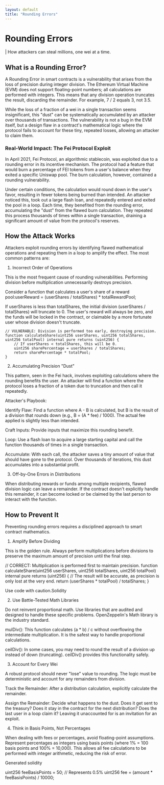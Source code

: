 ```yaml
---
layout: default
title: "Rounding Errors"
---
```


# Rounding Errors
| How attackers can steal millions, one wei at a time.


## What is a Rounding Error?

A Rounding Error in smart contracts is a vulnerability that arises from the loss of precision during integer division. The Ethereum Virtual Machine (EVM) does not support floating-point numbers; all calculations are performed with integers. This means that any division operation truncates the result, discarding the remainder. For example, 7 / 2 equals 3, not 3.5.

While the loss of a fraction of a wei in a single transaction seems insignificant, this "dust" can be systematically accumulated by an attacker over thousands of transactions. The vulnerability is not a bug in the EVM itself, but a design flaw in a contract's mathematical logic where the protocol fails to account for these tiny, repeated losses, allowing an attacker to claim them.

### Real-World Impact: The Fei Protocol Exploit

In April 2021, Fei Protocol, an algorithmic stablecoin, was exploited due to a rounding error in its incentive mechanism. The protocol had a feature that would burn a percentage of FEI tokens from a user's balance when they exited a specific Uniswap pool. The burn calculation, however, contained a rounding vulnerability.

Under certain conditions, the calculation would round down in the user's favor, resulting in fewer tokens being burned than intended. An attacker noticed this, took out a large flash loan, and repeatedly entered and exited the pool in a loop. Each time, they benefited from the rounding error, accumulating the "dust" from the flawed burn calculation. They repeated this process thousands of times within a single transaction, draining a significant amount of value from the protocol's reserves.

## How the Attack Works

Attackers exploit rounding errors by identifying flawed mathematical operations and repeating them in a loop to amplify the effect. The most common patterns are:

1. Incorrect Order of Operations

This is the most frequent cause of rounding vulnerabilities. Performing division before multiplication unnecessarily destroys precision.

Consider a function that calculates a user's share of a reward pool:userReward = (userShares / totalShares) * totalRewardPool;

If userShares is less than totalShares, the initial division (userShares / totalShares) will truncate to 0. The user's reward will always be zero, and the funds will be locked in the contract, or claimable by a more fortunate user whose division doesn't truncate.


```sol
// VULNERABLE: Division is performed too early, destroying precision.
function calculateShare(uint256 userShares, uint256 totalShares, uint256 totalPool) internal pure returns (uint256) {
    // If userShares < totalShares, this will be 0.
    uint256 sharePercentage = userShares / totalShares; 
    return sharePercentage * totalPool;
}
```


2. Accumulating Precision "Dust"

This pattern, seen in the Fei hack, involves exploiting calculations where the rounding benefits the user. An attacker will find a function where the protocol loses a fraction of a token due to truncation and then call it repeatedly.

Attacker's Playbook:

Identify Flaw: Find a function where A - B is calculated, but B is the result of a division that rounds down (e.g., B = (A * fee) / 1000). The actual fee applied is slightly less than intended.

Craft Inputs: Provide inputs that maximize this rounding benefit.

Loop: Use a flash loan to acquire a large starting capital and call the function thousands of times in a single transaction.

Accumulate: With each call, the attacker saves a tiny amount of value that should have gone to the protocol. Over thousands of iterations, this dust accumulates into a substantial profit.

3. Off-by-One Errors in Distributions

When distributing rewards or funds among multiple recipients, flawed division logic can leave a remainder. If the contract doesn't explicitly handle this remainder, it can become locked or be claimed by the last person to interact with the function.

## How to Prevent It

Preventing rounding errors requires a disciplined approach to smart contract mathematics.

1. Amplify Before Dividing

This is the golden rule. Always perform multiplications before divisions to preserve the maximum amount of precision until the final step.

// CORRECT: Multiplication is performed first to maintain precision.
function calculateShare(uint256 userShares, uint256 totalShares, uint256 totalPool) internal pure returns (uint256) {
    // The result will be accurate, as precision is only lost at the very end.
    return (userShares * totalPool) / totalShares;
}

Use code with caution.Solidity

2. Use Battle-Tested Math Libraries

Do not reinvent proportional math. Use libraries that are audited and designed to handle these specific problems. OpenZeppelin's Math library is the industry standard.

mulDiv(): This function calculates (a * b) / c without overflowing the intermediate multiplication. It is the safest way to handle proportional calculations.

ceilDiv(): In some cases, you may need to round the result of a division up instead of down (truncating). ceilDiv() provides this functionality safely.

3. Account for Every Wei

A robust protocol should never "lose" value to rounding. The logic must be deterministic and account for any remainders from division.

Track the Remainder: After a distribution calculation, explicitly calculate the remainder.

Assign the Remainder: Decide what happens to the dust. Does it get sent to the treasury? Does it stay in the contract for the next distribution? Does the last user in a loop claim it? Leaving it unaccounted for is an invitation for an exploit.

4. Think in Basis Points, Not Percentages

When dealing with fees or percentages, avoid floating-point assumptions. Represent percentages as integers using basis points (where 1% = 100 basis points and 100% = 10,000). This allows all fee calculations to be performed with integer arithmetic, reducing the risk of error.

Generated solidity

uint256 feeBasisPoints = 50; // Represents 0.5%
uint256 fee = (amount * feeBasisPoints) / 10000;


